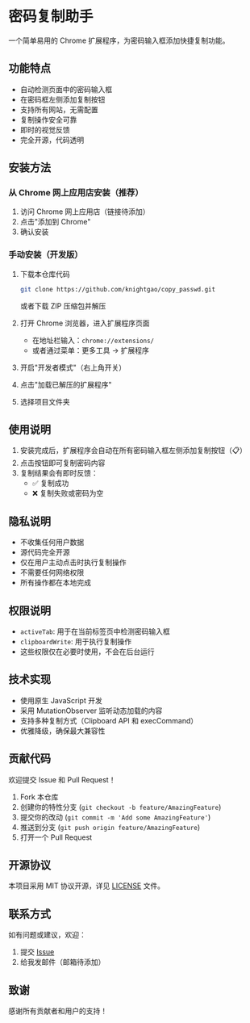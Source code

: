 # 密码复制助手

一个简单易用的 Chrome 扩展程序，为密码输入框添加快捷复制功能。

## 功能特点

- 自动检测页面中的密码输入框
- 在密码框左侧添加复制按钮
- 支持所有网站，无需配置
- 复制操作安全可靠
- 即时的视觉反馈
- 完全开源，代码透明

## 安装方法

### 从 Chrome 网上应用店安装（推荐）

1. 访问 Chrome 网上应用店（链接待添加）
2. 点击"添加到 Chrome"
3. 确认安装

### 手动安装（开发版）

1. 下载本仓库代码
   ```bash
   git clone https://github.com/knightgao/copy_passwd.git
   ```
   或者下载 ZIP 压缩包并解压

2. 打开 Chrome 浏览器，进入扩展程序页面
   - 在地址栏输入：`chrome://extensions/`
   - 或者通过菜单：更多工具 -> 扩展程序

3. 开启"开发者模式"（右上角开关）

4. 点击"加载已解压的扩展程序"

5. 选择项目文件夹

## 使用说明

1. 安装完成后，扩展程序会自动在所有密码输入框左侧添加复制按钮（📋）
2. 点击按钮即可复制密码内容
3. 复制结果会有即时反馈：
   - ✅ 复制成功
   - ❌ 复制失败或密码为空

## 隐私说明

- 不收集任何用户数据
- 源代码完全开源
- 仅在用户主动点击时执行复制操作
- 不需要任何网络权限
- 所有操作都在本地完成

## 权限说明

- `activeTab`: 用于在当前标签页中检测密码输入框
- `clipboardWrite`: 用于执行复制操作
- 这些权限仅在必要时使用，不会在后台运行

## 技术实现

- 使用原生 JavaScript 开发
- 采用 MutationObserver 监听动态加载的内容
- 支持多种复制方式（Clipboard API 和 execCommand）
- 优雅降级，确保最大兼容性

## 贡献代码

欢迎提交 Issue 和 Pull Request！

1. Fork 本仓库
2. 创建你的特性分支 (`git checkout -b feature/AmazingFeature`)
3. 提交你的改动 (`git commit -m 'Add some AmazingFeature'`)
4. 推送到分支 (`git push origin feature/AmazingFeature`)
5. 打开一个 Pull Request

## 开源协议

本项目采用 MIT 协议开源，详见 [LICENSE](LICENSE) 文件。

## 联系方式

如有问题或建议，欢迎：
1. 提交 [Issue](https://github.com/knightgao/copy_passwd/issues)
2. 给我发邮件（邮箱待添加）

## 致谢

感谢所有贡献者和用户的支持！ 